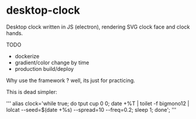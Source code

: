 # desktop-clock
Desktop clock written in JS (electron), rendering SVG clock face and clock hands.

TODO
- dockerize
- gradient/color change by time 
- production build/deploy

Why use the framework ? well, its just for practicing.

This is dead simpler:

''' alias clock='while true; do tput cup 0 0; date +%T | toilet -f bigmono12 | lolcat --seed=$(date +%s) --spread=10 --freq=0.2; sleep 1; done'; '''
